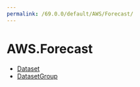 ```yaml
---
permalink: /69.0.0/default/AWS/Forecast/
---
```


# AWS.Forecast



* [Dataset](Dataset.md)
* [DatasetGroup](DatasetGroup.md)